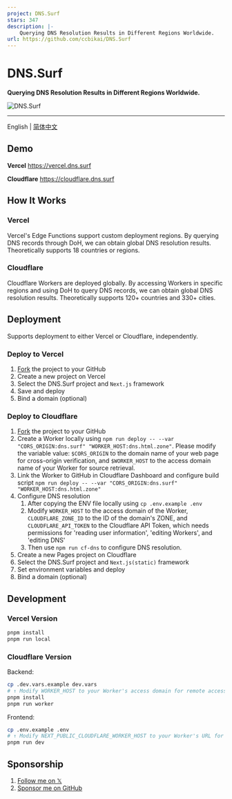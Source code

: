 ```yaml
---
project: DNS.Surf
stars: 347
description: |-
    Querying DNS Resolution Results in Different Regions Worldwide.
url: https://github.com/ccbikai/DNS.Surf
---
```


# DNS.Surf

**Querying DNS Resolution Results in Different Regions Worldwide.**

![DNS.Surf](./public/banner.png)

---

English | [简体中文](./README.zh-cn.md)

## Demo

**Vercel** <https://vercel.dns.surf>

**Cloudflare** <https://cloudflare.dns.surf>

## How It Works

### Vercel

Vercel's Edge Functions support custom deployment regions. By querying DNS records through DoH, we can obtain global DNS resolution results. Theoretically supports 18 countries or regions.

### Cloudflare

Cloudflare Workers are deployed globally. By accessing Workers in specific regions and using DoH to query DNS records, we can obtain global DNS resolution results. Theoretically supports 120+ countries and 330+ cities.

## Deployment

Supports deployment to either Vercel or Cloudflare, independently.

### Deploy to Vercel

1. [Fork](https://github.com/ccbikai/DNS.Surf/fork) the project to your GitHub
2. Create a new project on Vercel
3. Select the DNS.Surf project and `Next.js` framework
4. Save and deploy
5. Bind a domain (optional)

### Deploy to Cloudflare

1. [Fork](https://github.com/ccbikai/DNS.Surf/fork) the project to your GitHub
2. Create a Worker locally using `npm run deploy -- --var "CORS_ORIGIN:dns.surf" "WORKER_HOST:dns.html.zone"`. Please modify the variable value: `$CORS_ORIGIN` to the domain name of your web page for cross-origin verification, and `$WORKER_HOST` to the access domain name of your Worker for source retrieval.
3. Link the Worker to GitHub in Cloudflare Dashboard and configure build script `npm run deploy -- --var "CORS_ORIGIN:dns.surf" "WORKER_HOST:dns.html.zone"`
4. Configure DNS resolution
   1. After copying the ENV file locally using `cp .env.example .env`
   2. Modify `WORKER_HOST` to the access domain of the Worker, `CLOUDFLARE_ZONE_ID` to the ID of the domain's ZONE, and `CLOUDFLARE_API_TOKEN` to the Cloudflare API Token, which needs permissions for 'reading user information', 'editing Workers', and 'editing DNS'
   3. Then use `npm run cf-dns` to configure DNS resolution.
5. Create a new Pages project on Cloudflare
6. Select the DNS.Surf project and `Next.js(static)` framework
7. Set environment variables and deploy
8. Bind a domain (optional)

## Development

### Vercel Version

```sh
pnpm install
pnpm run local
```

### Cloudflare Version

Backend:

```sh
cp .dev.vars.example dev.vars
# ↑ Modify WORKER_HOST to your Worker's access domain for remote access
pnpm install
pnpm run worker
```

Frontend:

```sh
cp .env.example .env
# ↑ Modify NEXT_PUBLIC_CLOUDFLARE_WORKER_HOST to your Worker's URL for remote access
pnpm run dev
```

## Sponsorship

1. [Follow me on 𝕏](https://404.li/kai)
2. [Sponsor me on GitHub](https://github.com/sponsors/ccbikai)

